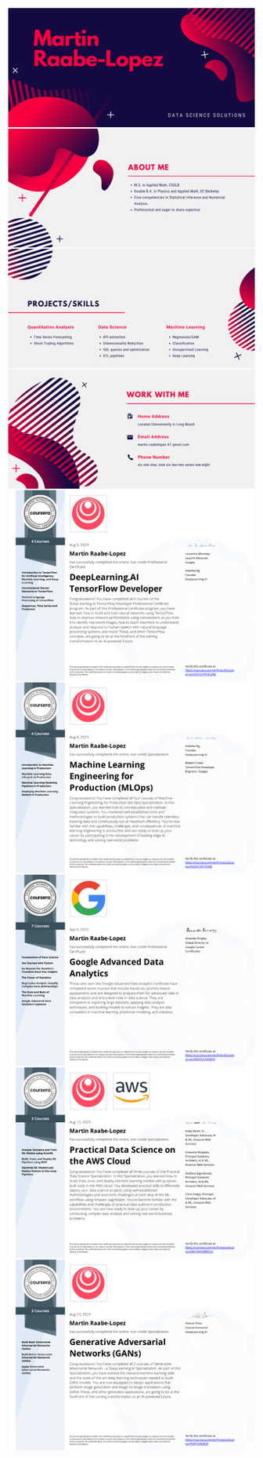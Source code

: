 <img src = https://github.com/MartinR-L/MRL/blob/main/1.png>
<img src = https://github.com/MartinR-L/MRL/blob/main/2.png>
<img src = https://github.com/MartinR-L/MRL/blob/main/3.png>
<img src = https://github.com/MartinR-L/MRL/blob/main/4.png>
<img src = https://github.com/MartinR-L/Certificates/blob/main/TF_Dev_Cert%20Coursera%20GFCUYKT4CZN6.pdf>
<img src =  https://github.com/MartinR-L/Certificates/blob/main/MLOPs%20-%20Cert%20-%20Coursera%20HGDSC9F7QU8E.pdf>
<img src = https://github.com/MartinR-L/Certificates/blob/main/Google%20Adv%20Analytics%20Cert%20-%20Coursera%20J6QQUYAJHKQ3.pdf>
<img src = https://github.com/MartinR-L/Certificates/blob/main/Final%20Cert%20Coursera%203M7ZW43RWS2U.pdf>
<img src  = https://github.com/MartinR-L/Certificates/blob/main/GANs%20Cert%20-%20Coursera%20FNJFYJ285RUP.pdf>


<!--
**MartinR-L/MRL** is a ✨ _special_ ✨ repository because its `README.md` (this file) appears on your GitHub profile.

Here are some ideas to get you started:

- 🔭 I’m currently working on ...
- 🌱 I’m currently learning ...
- 👯 I’m looking to collaborate on ...
- 🤔 I’m looking for help with ...
- 💬 Ask me about ...
- 📫 How to reach me: ...
- 😄 Pronouns: ...
- ⚡ Fun fact: ...
-->
